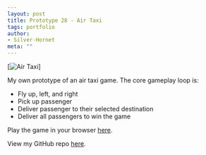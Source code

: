 ```yaml
---
layout: post
title: Prototype 28 - Air Taxi
tags: portfolio
author:
- Silver-Hornet
meta: ""
---
```


[![Air Taxi]({{site.url}}/air-taxi.gif)]

My own prototype of an air taxi game. The core gameplay loop is:

- Fly up, left, and right
- Pick up passenger
- Deliver passenger to their selected destination
- Deliver all passengers to win the game

Play the game in your browser [here](https://play.unity.com/mg/other/air-taxi).

View my GitHub repo [here](https://github.com/silver-hornet/air-taxi).